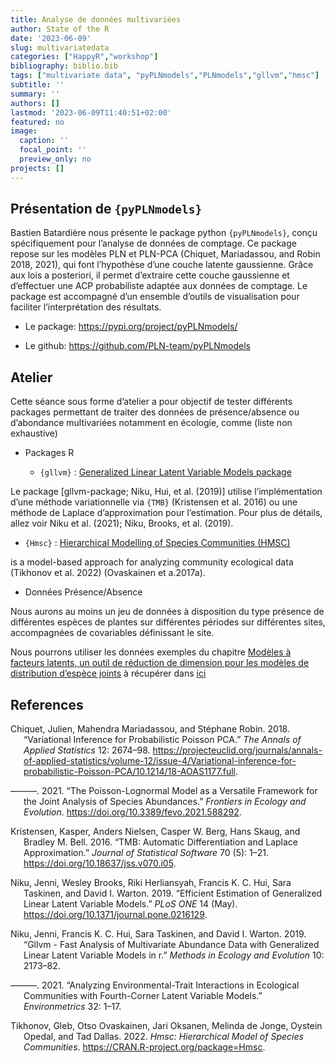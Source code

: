 ```yaml
---
title: Analyse de données multivariées
author: State of the R
date: '2023-06-09'
slug: multivariatedata
categories: ["HappyR","workshop"]
bibliography: biblio.bib
tags: ["multivariate data", "pyPLNmodels","PLNmodels","gllvm","hmsc"]
subtitle: ''
summary: ''
authors: []
lastmod: '2023-06-09T11:40:51+02:00'
featured: no
image:
  caption: ''
  focal_point: ''
  preview_only: no
projects: []
---
```


## Présentation de `{pyPLNmodels}`

Bastien Batardière nous présente le package python `{pyPLNmodels}`, conçu spécifiquement pour l’analyse de données de comptage. Ce package repose sur les modèles PLN et PLN-PCA (Chiquet, Mariadassou, and Robin 2018, 2021), qui font l’hypothèse d’une couche latente gaussienne. Grâce aux lois a posteriori, il permet d’extraire cette couche gaussienne et d’effectuer une ACP probabiliste adaptée aux données de comptage. Le package est accompagné d’un ensemble d’outils de visualisation pour faciliter l’interprétation des résultats.

- Le package: <https://pypi.org/project/pyPLNmodels/>

- Le github: <https://github.com/PLN-team/pyPLNmodels>

## Atelier

Cette séance sous forme d’atelier a pour objectif de tester différents packages permettant de traiter des données de présence/absence ou d’abondance multivariées notamment en écologie, comme (liste non exhaustive)

- Packages R

  - `{gllvm}` : [Generalized Linear Latent Variable Models package](https://cran.r-project.org/package=gllvm)

Le package \[gllvm-package; Niku, Hui, et al. (2019)\] utilise l’implémentation d’une méthode variationnelle via `{TMB}` (Kristensen et al. 2016) ou une méthode de Laplace d’approximation pour l’estimation. Pour plus de détails, allez voir Niku et al. (2021); Niku, Brooks, et al. (2019).

- `{Hmsc}` : [Hierarchical Modelling of Species Communities (HMSC)](https://cran.r-project.org/package=Hmsc)

is a model-based approach for analyzing community ecological data (Tikhonov et al. 2022) (Ovaskainen et a.2017a).

- Données Présence/Absence

Nous aurons au moins un jeu de données à disposition du type présence de différentes espèces de plantes sur différentes périodes sur différentes sites, accompagnées de covariables définissant le site.

Nous pourrons utiliser les données exemples du chapitre [Modèles à facteurs latents, un outil de réduction de dimension pour les modèles de distribution d’espèce joints](https://oliviergimenez.github.io/code_livre_variables_cachees/bystrova.html) à récupérer dans [ici](https://github.com/oliviergimenez/code_livre_variables_cachees/tree/master/dat)

## References

<div id="refs" class="references csl-bib-body hanging-indent">

<div id="ref-PLNPCA" class="csl-entry">

Chiquet, Julien, Mahendra Mariadassou, and Stéphane Robin. 2018. “Variational Inference for Probabilistic Poisson PCA.” *The Annals of Applied Statistics* 12: 2674–98. <https://projecteuclid.org/journals/annals-of-applied-statistics/volume-12/issue-4/Variational-inference-for-probabilistic-Poisson-PCA/10.1214/18-AOAS1177.full>.

</div>

<div id="ref-PLNmodels" class="csl-entry">

———. 2021. “The Poisson-Lognormal Model as a Versatile Framework for the Joint Analysis of Species Abundances.” *Frontiers in Ecology and Evolution*. <https://doi.org/10.3389/fevo.2021.588292>.

</div>

<div id="ref-TMB" class="csl-entry">

Kristensen, Kasper, Anders Nielsen, Casper W. Berg, Hans Skaug, and Bradley M. Bell. 2016. “TMB: Automatic Differentiation and Laplace Approximation.” *Journal of Statistical Software* 70 (5): 1–21. <https://doi.org/10.18637/jss.v070.i05>.

</div>

<div id="ref-Niku2019" class="csl-entry">

Niku, Jenni, Wesley Brooks, Riki Herliansyah, Francis K. C. Hui, Sara Taskinen, and David I. Warton. 2019. “Efficient Estimation of Generalized Linear Latent Variable Models.” *PLoS ONE* 14 (May). <https://doi.org/10.1371/journal.pone.0216129>.

</div>

<div id="ref-gllvm-packageMEE" class="csl-entry">

Niku, Jenni, Francis K. C. Hui, Sara Taskinen, and David I. Warton. 2019. “Gllvm - Fast Analysis of Multivariate Abundance Data with Generalized Linear Latent Variable Models in r.” *Methods in Ecology and Evolution* 10: 2173–82.

</div>

<div id="ref-Niku2021" class="csl-entry">

———. 2021. “Analyzing Environmental-Trait Interactions in Ecological Communities with Fourth-Corner Latent Variable Models.” *Environmetrics* 32: 1–17.

</div>

<div id="ref-Hmsc" class="csl-entry">

Tikhonov, Gleb, Otso Ovaskainen, Jari Oksanen, Melinda de Jonge, Oystein Opedal, and Tad Dallas. 2022. *Hmsc: Hierarchical Model of Species Communities*. <https://CRAN.R-project.org/package=Hmsc>.

</div>

</div>
